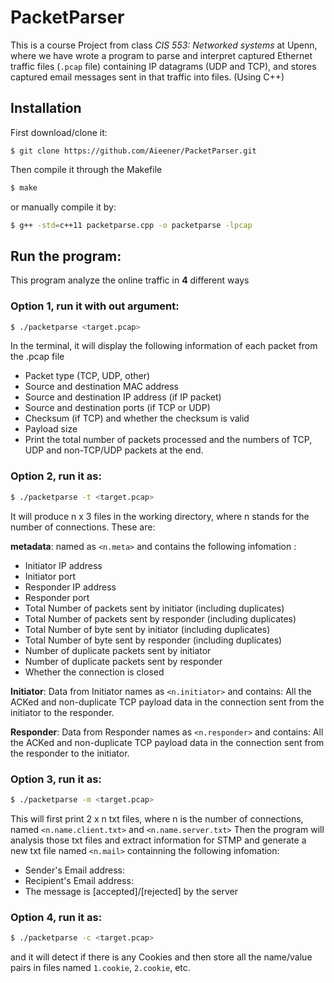 # PacketParser
This is a course Project from class _CIS 553: Networked systems_ at Upenn, where we have wrote a program to parse and interpret captured Ethernet traffic files (`.pcap` file) containing IP datagrams (UDP and TCP), and stores captured email messages sent in that traffic into files. (Using C++)
## Installation
First download/clone it:
```
$ git clone https://github.com/Aieener/PacketParser.git
```
Then compile it through the Makefile
```sh
$ make
```
or manually compile it by:
```sh
$ g++ -std=c++11 packetparse.cpp -o packetparse -lpcap
```

## Run the program: 
This program analyze the online traffic in **4** different ways
### Option 1, run it with out argument:
```sh
$ ./packetparse <target.pcap>
```
In the terminal, it will display the following information of each packet from the .pcap file
- Packet type (TCP, UDP, other)
- Source and destination MAC address
- Source and destination IP address (if IP packet)
- Source and destination ports (if TCP or UDP)
- Checksum (if TCP) and whether the checksum is valid
- Payload size
- Print the total number of packets processed and the numbers of TCP, UDP and non-TCP/UDP packets at the end.

### Option 2, run it as:
```sh
$ ./packetparse -t <target.pcap>
```
It will produce n x 3 files in the working directory, where n stands for the number of connections.
These are:  

**metadata**: named as `<n.meta>` and contains the following infomation :
- Initiator IP address
- Initiator port
- Responder IP address 
- Responder port
- Total Number of packets sent by initiator (including duplicates)
- Total Number of packets sent by responder (including duplicates)   
- Total Number of byte sent by initiator (including duplicates)   
- Total Number of byte sent by responder (including duplicates)   
- Number of duplicate packets sent by initiator      
- Number of duplicate packets sent by responder       
- Whether the connection is closed     

**Initiator**: Data from Initiator names as `<n.initiator>` and contains: All the ACKed and non-duplicate TCP payload data in the connection sent from the initiator to the responder.

**Responder**: Data from Responder names as `<n.responder>` and contains: All the ACKed and non-duplicate TCP payload data in the connection sent from the responder to the initiator.

### Option 3, run it as: 
```sh
$ ./packetparse -m <target.pcap>
```
This will first print 2 x n txt files, where n is the number of connections, named `<n.name.client.txt>` and `<n.name.server.txt>` 
Then the program will analysis those txt files and extract information for STMP and generate a new txt file named `<n.mail>` containning the following infomation:
- Sender's Email address: 
- Recipient's Email address: 
- The message is [accepted]/[rejected] by the server
### Option 4, run it as: 
```sh
$ ./packetparse -c <target.pcap>
```
and it will detect if there is any Cookies and then store all the name/value pairs in files named `1.cookie`, `2.cookie`, etc.
